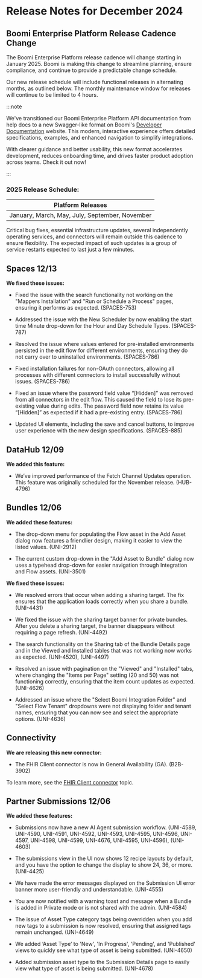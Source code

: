 # Release Notes for December 2024 

<head>
  <meta name="guidename" content="Release Notes"/>
  <meta name="context" content="GUID-f1d70331-a541-44a3-9d9a-cdf526e28da5"/>
</head>

## Boomi Enterprise Platform Release Cadence Change

The Boomi Enterprise Platform release cadence will change starting in January 2025. Boomi is making this change to streamline planning, ensure compliance, and continue to provide a predictable change schedule. 

Our new release schedule will include functional releases in alternating months, as outlined below. The monthly maintenance window for releases will continue to be limited to 4 hours.

:::note

We've transitioned our Boomi Enterprise Platform API documentation from help docs to a new Swagger-like format on Boomi's [Developer Documentation](https://developer.boomi.com/) website. This modern, interactive experience offers detailed specifications, examples, and enhanced navigation to simplify integrations.

With clearer guidance and better usability, this new format accelerates development, reduces onboarding time, and drives faster product adoption across teams. Check it out now!

:::

### 2025 Release Schedule:

|Platform Releases|
|------|
|January, March, May, July, September, November|

Critical bug fixes, essential infrastructure updates, several independently operating services, and connectors will remain outside this cadence to ensure flexibility. The expected impact of such updates is a group of service restarts expected to last just a few minutes.

## Spaces 12/13
**We fixed these issues:**

* Fixed the issue with the search functionality not working on the "Mappers Installation" and "Run or Schedule a Process" pages, ensuring it performs as expected. (SPACES-753)

* Addressed the issue with the New Scheduler by now enabling the start time Minute drop-down for the Hour and Day Schedule Types. (SPACES-787) 

* Resolved the issue where values entered for pre-installed environments persisted in the edit flow for different environments, ensuring they do not carry over to uninstalled environments.  (SPACES-786)

* Fixed installation failures for non-OAuth connectors, allowing all processes with different connectors to install successfully without issues. (SPACES-786)

* Fixed an issue where the password field value “[Hidden]” was removed from all connectors in the edit flow. This caused the field to lose its pre-existing value during edits. The password field now retains its value “[Hidden]” as expected if it had a pre-existing entry. (SPACES-786)

* Updated UI elements, including the save and cancel buttons, to improve user experience with the new design specifications. (SPACES-885)

## DataHub 12/09

**We added this feature:**

* We’ve improved performance of the Fetch Channel Updates operation. This feature was originally scheduled for the November release. (HUB-4796)


## Bundles 12/06

**We added these features:**

* The drop-down menu for populating the Flow asset in the Add Asset dialog now features a friendlier design, making it easier to view the listed values. (UNI-2912)

* The current custom drop-down in the "Add Asset to Bundle" dialog now uses a typehead drop-down for easier navigation through Integration and Flow assets. (UNI-3501)


**We fixed these issues:**

* We resolved errors that occur when adding a sharing target. The fix ensures that the application loads correctly when you share a bundle. (UNI-4431)

* We fixed the issue with the sharing target banner for private bundles. After you delete a sharing target, the banner disappears without requiring a page refresh. (UNI-4492)

* The search functionality on the Sharing tab of the Bundle Details page and in the Viewed and Installed tables that was not working now works as expected. (UNI-4520), (UNI-4497)

* Resolved an issue with pagination on the "Viewed" and "Installed" tabs, where changing the "Items per Page" setting (20 and 50) was not functioning correctly, ensuring that the item count updates as expected. (UNI-4626)

* Addressed an issue where the "Select Boomi Integration Folder" and "Select Flow Tenant" dropdowns were not displaying folder and tenant names, ensuring that you can now see and select the appropriate options. (UNI-4636)

## Connectivity 

**We are releasing this new connector:**
* The FHIR Client connector is now in General Availability (GA). (B2B-3902)

To learn more, see the [FHIR Client connector](../../Integration/Connectors/int-FHIR_Client_connector.md) topic.

## Partner Submissions 12/06

**We added these features:**

* Submissions now have a new AI Agent submission workflow. (UNI-4589, UNI-4590, UNI-4591, UNI-4592, UNI-4593, UNI-4595, UNI-4596, UNI-4597, UNI-4598, UNI-4599, UNI-4676, UNI-4595, UNI-4596), (UNI-4603)

* The submissions view in the UI now shows 12 recipe layouts by default, and you have the option to change the display to show 24, 36, or more. (UNI-4425)

* We have made the error messages displayed on the Submission UI error banner more user-friendly and understandable. (UNI-4555)

* You are now notified with a warning toast and message when a Bundle is added in Private mode or is not shared with the admin. (UNI-4584)

* The issue of Asset Type category tags being overridden when you add new tags to a submission is now resolved, ensuring that assigned tags remain unchanged. (UNI-4649)

* We added ‘Asset Type’ to 'New', 'In Progress', 'Pending', and 'Published' views to quickly see what type of asset is being submitted. (UNI-4650)

* Added submission asset type to the Submission Details page to easily view what type of asset is being submitted. (UNI-4678)

<!-- These release notes identify the new features and bug fixes in the Boomi Enterprise Platform in October 2023. Features and fixes that are in the Runtime release are indicated. Links to additional information will appear here on the date of the Platform release.

Subject to the terms and conditions of our existing contract with your firm, and liability provisions and limits therein, we confirm that Boomi has successfully passed all applicable test cases associated with the updates identified in this product release.

[Boomi Enterprise Platform](/docs/Atomsphere/Release%20Notes/Mar2024/Mar2024_Platform.md)

[Boomi AI](/docs/Atomsphere/Release%20Notes/Jun2024/Jun2024_Boomi_AI.md)

[Atoms, Molecules, and Atom Clouds](/docs/Atomsphere/Release%20Notes/Mar2024/Mar2024_Atoms_Molecules.md)

[Integration](/docs/Atomsphere/Release%20Notes/Mar2024/Mar2024_Integration.md)

[Platform API and Partner API](/docs/Atomsphere/Release%20Notes/Mar2024/Mar2024_AtomSphere_API.md)

[Connectivity](/docs/Atomsphere/Release%20Notes/Mar2024/Mar2024_Connectivity.md)

[Connectivity development](/docs/Atomsphere/Release%20Notes/Mar2024/Mar2024_Connectivity_development.md)

[Boomi DataHub](/docs/Atomsphere/Release%20Notes/Mar2024/Mar2024_Hub.md)

[B2B/EDI Management](/docs/Atomsphere/Release%20Notes/Mar2024/Mar2024_B2B_EDI_Management.md)

[API Management](/docs/Atomsphere/Release%20Notes/Mar2024/Mar2024_API_Management.md)

[Flow](/docs/Atomsphere/Release%20Notes/Mar2024/Mar2024_Flow.md)

[Data Catalog and Preparation](/docs/Atomsphere/Release%20Notes/Mar2024/Mar2024_DCP.md)

[Event Streams](/docs/Atomsphere/Release%20Notes/Mar2024/Mar2024_Event_Streams.md)

[Boomi Labs](/docs/Atomsphere/Release%20Notes/Mar2024/Mar2024_Boomi_Labs.md) -->